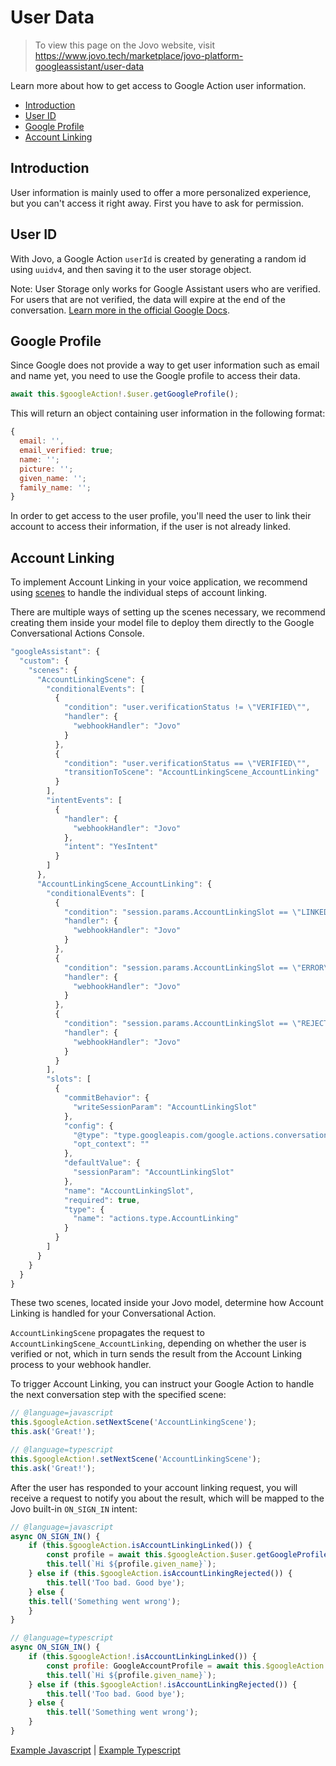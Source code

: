 # User Data

> To view this page on the Jovo website, visit https://www.jovo.tech/marketplace/jovo-platform-googleassistant/user-data

Learn more about how to get access to Google Action user information.

* [Introduction](#introduction)
* [User ID](#user-id)
* [Google Profile](#google-profile)
* [Account Linking](#account-linking)

## Introduction

User information is mainly used to offer a more personalized experience, but you can't access it right away. First you have to ask for permission.

## User ID

With Jovo, a Google Action `userId` is created by generating a random id using `uuidv4`, and then saving it to the user storage object.

Note: User Storage only works for Google Assistant users who are verified. For users that are not verified, the data will expire at the end of the conversation. [Learn more in the official Google Docs](https://developers.google.com/assistant/conversational/storage-user#expiration_of_user_storage_data).

## Google Profile

Since Google does not provide a way to get user information such as email and name yet, you need to use the Google profile to access their data.

```javascript
await this.$googleAction!.$user.getGoogleProfile();
```

This will return an object containing user information in the following format:

```javascript
{
  email: '',
  email_verified: true;
  name: '';
  picture: '';
  given_name: '';
  family_name: '';
}
```

In order to get access to the user profile, you'll need the user to link their account to access their information, if the user is not already linked. 

## Account Linking

To implement Account Linking in your voice application, we recommend using [scenes](https://www.jovo.tech/marketplace/jovo-platform-googleassistant/concepts/scenes) to handle the individual steps of account linking.

There are multiple ways of setting up the scenes necessary, we recommend creating them inside your model file to deploy them directly to the Google Conversational Actions Console.

```javascript
"googleAssistant": {
  "custom": {
    "scenes": {
      "AccountLinkingScene": {
        "conditionalEvents": [
          {
            "condition": "user.verificationStatus != \"VERIFIED\"",
            "handler": {
              "webhookHandler": "Jovo"
            }
          },
          {
            "condition": "user.verificationStatus == \"VERIFIED\"",
            "transitionToScene": "AccountLinkingScene_AccountLinking"
          }
        ],
        "intentEvents": [
          {
            "handler": {
              "webhookHandler": "Jovo"
            },
            "intent": "YesIntent"
          }
        ]
      },
      "AccountLinkingScene_AccountLinking": {
        "conditionalEvents": [
          {
            "condition": "session.params.AccountLinkingSlot == \"LINKED\"",
            "handler": {
              "webhookHandler": "Jovo"
            }
          },
          {
            "condition": "session.params.AccountLinkingSlot == \"ERROR\"",
            "handler": {
              "webhookHandler": "Jovo"
            }
          },
          {
            "condition": "session.params.AccountLinkingSlot == \"REJECTED\"",
            "handler": {
              "webhookHandler": "Jovo"
            }
          }
        ],
        "slots": [
          {
            "commitBehavior": {
              "writeSessionParam": "AccountLinkingSlot"
            },
            "config": {
              "@type": "type.googleapis.com/google.actions.conversation.v3.SignInSpec",
              "opt_context": ""
            },
            "defaultValue": {
              "sessionParam": "AccountLinkingSlot"
            },
            "name": "AccountLinkingSlot",
            "required": true,
            "type": {
              "name": "actions.type.AccountLinking"
            }
          }
        ]
      }
    }
  }
}
```

These two scenes, located inside your Jovo model, determine how Account Linking is handled for your Conversational Action.

`AccountLinkingScene` propagates the request to `AccountLinkingScene_AccountLinking`, depending on whether the user is verified or not, which in turn sends the result from the Account Linking process to your webhook handler.

To trigger Account Linking, you can instruct your Google Action to handle the next conversation step with the specified scene:

```javascript
// @language=javascript
this.$googleAction.setNextScene('AccountLinkingScene');
this.ask('Great!');

// @language=typescript
this.$googleAction!.setNextScene('AccountLinkingScene');
this.ask('Great!');
```

After the user has responded to your account linking request, you will receive a request to notify you about the result, which will be mapped to the Jovo built-in `ON_SIGN_IN` intent:

```javascript
// @language=javascript
async ON_SIGN_IN() {
	if (this.$googleAction.isAccountLinkingLinked()) {
		const profile = await this.$googleAction.$user.getGoogleProfile();
		this.tell(`Hi ${profile.given_name}`);
	} else if (this.$googleAction.isAccountLinkingRejected()) {
		this.tell('Too bad. Good bye');
	} else {
  	this.tell('Something went wrong');
	}
}

// @language=typescript
async ON_SIGN_IN() {
	if (this.$googleAction!.isAccountLinkingLinked()) {
		const profile: GoogleAccountProfile = await this.$googleAction!.$user.getGoogleProfile();
		this.tell(`Hi ${profile.given_name}`);
	} else if (this.$googleAction!.isAccountLinkingRejected()) {
		this.tell('Too bad. Good bye');
	} else {
		this.tell('Something went wrong');
	}
}
```

[Example Javascript](https://github.com/jovotech/jovo-framework/blob/master/examples/javascript/02_googleassistantconv/account-linking/) | [Example Typescript](https://github.com/jovotech/jovo-framework/blob/master/examples/typescript/02_googleassistantconv/account-linking/)

